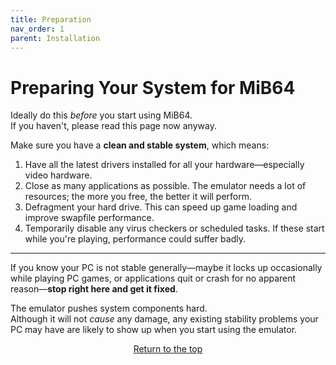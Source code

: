 ```yaml
---
title: Preparation
nav_order: 1
parent: Installation
---
```


# Preparing Your System for MiB64

Ideally do this *before* you start using MiB64.  
If you haven't, please read this page now anyway.

Make sure you have a **clean and stable system**, which means:

1. Have all the latest drivers installed for all your hardware—especially video hardware.
2. Close as many applications as possible. The emulator needs a lot of resources; the more you free, the better it will perform.
3. Defragment your hard drive. This can speed up game loading and improve swapfile performance.
4. Temporarily disable any virus checkers or scheduled tasks. If these start while you're playing, performance could suffer badly.

---

If you know your PC is not stable generally—maybe it locks up occasionally while playing PC games, or applications quit or crash for no apparent reason—**stop right here and get it fixed**.

The emulator pushes system components hard.  
Although it will not *cause* any damage, any existing stability problems your PC may have are likely to show up when you start using the emulator.

<p style="text-align:center"><a href="#">Return to the top</a></p>

<!-- ClauseEcho: Preparation Protocol Complete -->
